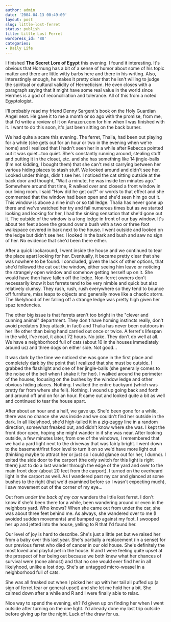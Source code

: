 ```yaml
---
author: admin
date: '2004-04-13 00:49:00'
layout: post
slug: little-lost-ferret
status: publish
title: Little Lost Ferret
wordpress_id: '88'
categories:
- Daily Life
---
```


I finished **The Secret Lore of Egypt** this evening. I found it
interesting. It's obvious that Hornung has a bit of a sense of humor
about some of his topic matter and there are little witty barbs here and
there in his writing. Also, interestingly enough, he makes it pretty
clear that he isn't willing to judge the spiritual or cultural validity
of Hermeticism. He even closes with a paragraph saying that it might
have some real value in the world since Hermes is a god of
reconcilliation and tolerance. All of this from a noted Egyptologist.

I'll probably read my friend Denny Sargent's book on the Holy Guardian
Angel next. He gave it to me a month or so ago with the promise, from
me, that I'd write a review of it on Amazon.com for him when I was
finished with it. I want to do this soon, it's just been sitting on the
back burner.

We had quite a scare this evening. The ferret, Thalia, had been out
playing for a while (she gets out for an hour or two in the evening when
we're home) and I realized that I hadn't seen her in a while after
Rebecca pointed out it was quiet...too quiet. She's constantly running
around, stealing stuff and putting it in the closet, etc. and she has
something like 14 jingle-balls (I'm not kidding, I bought them) that she
can't resist carrying between her various hiding places to stash stuff.
We looked around and didn't see her. Looked under things, didn't see
her. I noticed the cat sitting outside at the back door and thought,
"Wait a minute, he was inside ten minutes ago." Somewhere around that
time, R walked over and closed a front window in our living room. I said
"How did he get out?" or words to that effect and she commented that the
window had been open and she'd seen him go out it. This window is above
a nine inch or so tall ledge. Thalia has never gone up there and we've
watched her try and fail numerous times but as we started looking and
looking for her, I had the sinking sensation that she'd gone out it. The
outside of the window is a long ledge in front of our bay window. It's
about ten feet above the ground over a bush with a two or three foot
walkspace covered in bark next to the house. I went outside and looked
on the ledge but didn't see her. I looked in the bark and bush and saw
no sign of her. No evidence that she'd been there either.

After a quick lookaround, I went inside the house and we continued to
tear the place apart looking for her. Eventually, it became pretty clear
that she was nowhere to be found. I concluded, given the lack of other
options, that she'd followed the cat out the window, either seeing him
leave or noticing the strangely open window and somehow getting herself
up on it. She would have then have fallen off the ledge. Non-ferret
owners don't necessarily know it but ferrets tend to be very nimble and
quick but also relatively clumsy. They rush, rush, rush everywhere so
they tend to bounce off furniture, miss leaps to objects and generally
move like a chaotic storm. The likelyhood of her falling off a strange
ledge was pretty high given her spaz tendencies.

The other big issue is that ferrets aren't too bright in the "clever and
cunning animal" department. They don't have homing instincts really,
don't avoid predators (they attack, in fact) and Thalia has never been
outdoors in her life other than being hand carried out once or twice. A
ferret's lifespan in the wild, I've read, it about 72 hours. No joke.
They don't do well at all. We have a neighborhood full of cats (about 10
in the houses immediately around us) and three dogs on either side. Not
good...

It was dark by the time we noticed she was gone in the first place and
completely dark by the point that I realized that she must be outside. I
grabbed the flashlight and one of her jingle-balls (she generally comes
to the noise of the bell when I shake it for her). I walked around the
perimeter of the houses, focusing on the bushes by the window ledge and
other obvious hiding places. Nothing. I walked the entire backyard
(which was pretty far from where she fell). Nothing. I wound up going
back and forth and around off and on for an hour. R came out and looked
quite a bit as well and continued to tear the house apart.

After about an hour and a half, we gave up. She'd been gone for a while,
there was no chance she was inside and we couldn't find her outside in
the dark. In all likelyhood, she'd high-tailed it in a zig-zaggy line in
a random direction, somewhat freaked out, and didn't know where she was.
I kept the front door open, hoping she might wander in if she was near.
After looking outside, a few minutes later, from one of the windows, I
remembered that we had a yard light next to the driveway that was fairly
bright. I went down to the basement/first floor level to turn it on so
we'd have more light out (thinking maybe to attract her or just so I
could glance out for her, I dunno). I exited the side door to the
carport (the only switch for this light is right there) just to do a
last wander through the edge of the yard and over to the main front door
(about 20 feet from the carport). I turned on the overheard light in the
carport as well. As I wandered past my car and glanced at some bushes to
the right (that we'd examined before so I wasn't expecting much), I saw
movement out of the corner of my eye...

Out from *under the back of my car* wanders the little lost ferret. I
don't know if she'd been there for a while, been wandering around or
even in the neighbors yard. Who knows? When she came out from under the
car, she was about three feet behind me. As always, she wandered over to
me (I avoided sudden movements) and bumped up against my foot. I swooped
her up and jetted into the house, yelling to R that I'd found her.

Our level of joy is hard to describe. She's just a little pet but we
raised her from a baby over this last year. She's partially a
replacement (in a sense) for our previous ferret who died of cancer in
our old house. She's definitely the most loved and playful pet in the
house. R and I were feeling quite upset at the prospect of her being out
because we both knew what her chances of survival were (none almost) and
that no one would ever find her in all likelyhood, unlike a lost dog.
She's an untagged micro-weasel in a neighborhood full of cats.

She was all freaked out when I picked her up with her tail all puffed up
(a sign of ferret fear or general upset) and she let me hold her a bit.
She calmed down after a while and R and I were finally able to relax.

Nice way to spend the evening, eh? I'd given up on finding her when I
went outside after turning on the one light. I'd already done my last
trip outside before giving up for the night. Luck of the draw for us.
